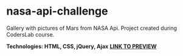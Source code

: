 # nasa-api-challenge

Gallery with pictures of Mars from NASA Api. Project created during CodersLab course.

**Technologies: HTML, CSS, jQuery, Ajax**
<a href="https://karminkarmen.github.io/nasa-api-challenge/">**LINK TO PREVIEW**</a>
